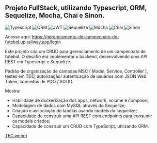 ## Projeto FullStack, utilizando Typescript, ORM, Sequelize, Mocha, Chai e Sinon.

<img alt="Typescript" src="https://img.shields.io/badge/-Typescript-black?style=flat-square&logo=typescript">  <img alt="ORM" src="https://img.shields.io/badge/-ORM-black?style=flat-square&logo=ORM">  <img alt="JWT" src="https://img.shields.io/badge/-JWT-black?style=flat-square&logo=jwt">   <img alt="Sequelize" src="https://img.shields.io/badge/-Sequelize-black?style=flat-square&logo=sequelize">   <img alt="Mocha" src="https://img.shields.io/badge/-Mocha-black?style=flat-square&logo=mocha">   <img alt="Chai" src="https://img.shields.io/badge/-Chai-black?style=flat-square&logo=chai">   <img alt="Sinon" src="https://img.shields.io/badge/-Sinon-black?style=flat-square&logo=sinon">
  
Acesse aqui: https://gerenciamento-de-campeonato-de-futebol.up.railway.app/login

Este projeto cria um CRUD para gerenciamento de um campeonato de futebol. O desafio era implementar o backend, desenvolvendo uma API REST em Typescript e Sequelize.

Padrão de organização de camadas MSC ( Model, Service, Controller ), testes em TDD, autorização/ autenticação de usuários com JSON Web Token, conceitos de POO / SOLID.

Mostra: 
* Habilidade de dockerização dos apps, network, volume e compose;
* Modelagem de dados com MySQL através do Sequelize;
* Criação e associação de tabelas usando models do sequelize;
* Capacidade de construir uma API REST com endpoints para consumir os models criados;
* Capacidade de construir um CRUD com TypeScript, utilizando ORM. 

[TFC.webm](https://user-images.githubusercontent.com/98191041/196444946-f4f0ae7d-335d-457d-ac1e-3d1dcbc34eab.webm)
